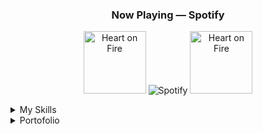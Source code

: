 <div align="center">
  
### Now Playing — Spotify 

<img src="https://raw.githubusercontent.com/Tarikul-Islam-Anik/Animated-Fluent-Emojis/master/Emojis/Smilies/Heart%20on%20Fire.png" alt="Heart on Fire" width="100" height="100" /> ![Spotify](https://spotify-github-profile.vercel.app/api/view.svg?uid=21aipylnbjerrt4k5cvl5n3cq&cover_image=true&theme=natemoo-re&show_offline=true&background_color=121212&interchange=true&bar_color=53b14f&bar_color_cover=true) <img src="https://raw.githubusercontent.com/Tarikul-Islam-Anik/Animated-Fluent-Emojis/master/Emojis/Smilies/Heart%20on%20Fire.png" alt="Heart on Fire" width="100" height="100" />
</div>

<details>
  <summary>My Skills</summary>

  [![My Skills](https://skillicons.dev/icons?i=vscode,dart,flutter,git,figma,pr,ps)](https://skillicons.dev)

</details>

<details>
  <summary>Portofolio</summary>

 COMING SOON

</details>
